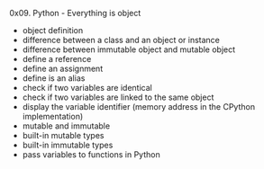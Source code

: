 0x09. Python - Everything is object

- object definition
- difference between a class and an object or instance
- difference between immutable object and mutable object
- define a reference
- define an assignment
- define is an alias
- check if two variables are identical
- check if two variables are linked to the same object
- display the variable identifier (memory address in the CPython implementation)
- mutable and immutable
- built-in mutable types
- built-in immutable types
- pass variables to functions in Python